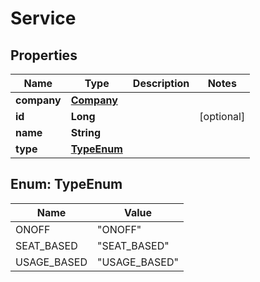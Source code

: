 
# Service

## Properties
Name | Type | Description | Notes
------------ | ------------- | ------------- | -------------
**company** | [**Company**](Company.md) |  | 
**id** | **Long** |  |  [optional]
**name** | **String** |  | 
**type** | [**TypeEnum**](#TypeEnum) |  | 


<a name="TypeEnum"></a>
## Enum: TypeEnum
Name | Value
---- | -----
ONOFF | &quot;ONOFF&quot;
SEAT_BASED | &quot;SEAT_BASED&quot;
USAGE_BASED | &quot;USAGE_BASED&quot;



